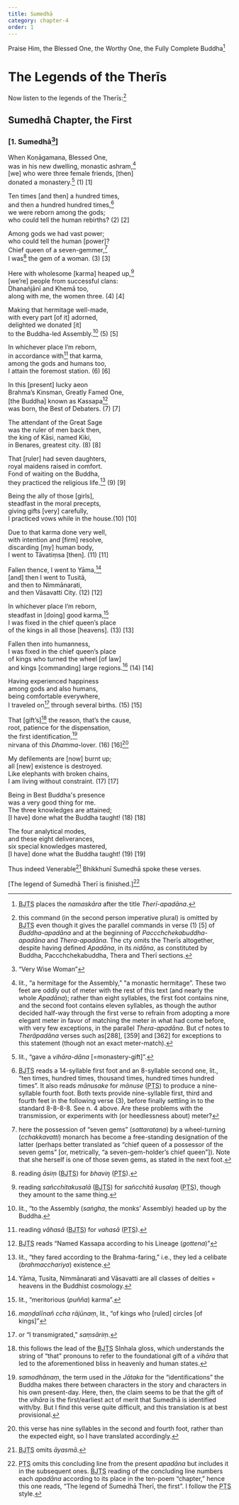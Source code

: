 ```yaml
---
title: Sumedhā
category: chapter-4
order: 1
---
```


Praise Him, the Blessed One, the Worthy One, the Fully Complete Buddha[^1]

# The Legends of the Therīs

Now listen to the legends of the Therīs:[^2]

## Sumedhā Chapter, the First

### \[1. Sumedhā[^3]\]

When Koṇāgamana, Blessed One,  
was in his new dwelling, monastic ashram,[^4]  
\[we\] who were three female friends, \[then\]  
donated a monastery.[^5] (1) \[1\]

Ten times \[and then\] a hundred times,  
and then a hundred hundred times,[^6]  
we were reborn among the gods;  
who could tell the human rebirths? (2) \[2\]

Among gods we had vast power;  
who could tell the human \[power\]?  
Chief queen of a seven-gemmer,[^7]  
I was[^8] the gem of a woman. (3) \[3\]

Here with wholesome \[karma\] heaped up,[^9]  
\[we’re\] people from successful clans:  
Dhanañjānī and Khemā too,  
along with me, the women three. (4) \[4\]

Making that hermitage well-made,  
with every part \[of it\] adorned,  
delighted we donated \[it\]  
to the Buddha-led Assembly.[^10] (5) \[5\]

In whichever place I’m reborn,  
in accordance with[^11] that karma,  
among the gods and humans too,  
I attain the foremost station. (6) \[6\]

In this \[present\] lucky aeon  
Brahma’s Kinsman, Greatly Famed One,  
\[the Buddha\] known as Kassapa[^12]  
was born, the Best of Debaters. (7) \[7\]

The attendant of the Great Sage  
was the ruler of men back then,  
the king of Kāsi, named Kiki,  
in Benares, greatest city. (8) \[8\]

That \[ruler\] had seven daughters,  
royal maidens raised in comfort.  
Fond of waiting on the Buddha,  
they practiced the religious life.[^13] (9) \[9\]

Being the ally of those \[girls\],  
steadfast in the moral precepts,  
giving gifts \[very\] carefully,  
I practiced vows while in the house.(10) \[10\]

Due to that karma done very well,  
with intention and \[firm\] resolve,  
discarding \[my\] human body,  
I went to Tāvatiṃsa \[then\]. (11) \[11\]

Fallen thence, I went to Yāma,[^14]  
\[and\] then I went to Tusitā,  
and then to Nimmānarati,  
and then Vāsavatti City. (12) \[12\]

In whichever place I’m reborn,  
steadfast in \[doing\] good karma,[^15]  
I was fixed in the chief queen’s place  
of the kings in all those \[heavens\]. (13) \[13\]

Fallen then into humanness,  
I was fixed in the chief queen’s place  
of kings who turned the wheel \[of law\]  
and kings \[commanding\] large regions.[^16] (14) \[14\]

Having experienced happiness  
among gods and also humans,  
being comfortable everywhere,  
I traveled on[^17] through several births. (15) \[15\]

That \[gift’s\][^18] the reason, that’s the cause,  
root, patience for the dispensation,  
the first identification,[^19]  
nirvana of this *Dhamma*-lover. (16) \[16\][^20]

My defilements are \[now\] burnt up;  
all \[new\] existence is destroyed.  
Like elephants with broken chains,  
I am living without constraint. (17) \[17\]

Being in Best Buddha's presence  
was a very good thing for me.  
The three knowledges are attained;  
\[I have\] done what the Buddha taught! (18) \[18\]

The four analytical modes,  
and these eight deliverances,  
six special knowledges mastered,  
\[I have\] done what the Buddha taught! (19) \[19\]

Thus indeed Venerable[^21] Bhikkhunī Sumedhā spoke these verses.

\[The legend of Sumedhā Therī is finished.\][^22]

[^1]: <abbr title="Buddha Jayanthi Tripitaka Series">BJTS</abbr> places the *namaskāra* after the title *Therī-apadāna*.

[^2]: this command (in the second person imperative plural) is omitted by <abbr title="Buddha Jayanthi Tripitaka Series">BJTS</abbr> even though it gives the parallel commands in verse (1) \[5\] of *Buddha-apadāna* and at the beginning of *Pa<span class="diacritics" data-state="on">cc</span><span class="no-diacritics" data-state="off">chch</span>ekabuddha-apadāna* and *Thera-apadāna*. The cty omits the Therīs altogether, despite having defined *Apadāna*, in its *nidāna*, as constituted by Buddha, Pa<span class="diacritics" data-state="on">cc</span><span class="no-diacritics" data-state="off">chch</span>ekabuddha, Thera and Therī sections.

[^3]: “Very Wise Woman”

[^4]: lit., “a hermitage for the Assembly,” “a monastic hermitage”. These two feet are oddly out of meter with the rest of this text (and nearly the whole *Apadāna*); rather than eight syllables, the first foot contains nine, and the second foot contains eleven syllables, as though the author decided half-way through the first verse to refrain from adopting a more elegant meter in favor of matching the meter in what had come before, with very few exceptions, in the parallel *Thera-apadāna*. But cf notes to *Therāpadāna* verses such as\[288\], \[359\] and \[362\] for exceptions to this statement (though not an exact meter-match).

[^5]: lit., “gave a *vihāra*-*dāna* \[=monastery-gift\]”.

[^6]: <abbr title="Buddha Jayanthi Tripitaka Series">BJTS</abbr> reads a 14-syllable first foot and an 8-syllable second one, lit., “ten times, hundred times, thousand times, hundred times hundred times”. It also reads *mānusake* for *mānuse* (<abbr title="Pali Text Society">PTS</abbr>) to produce a nine-syllable fourth foot. Both texts provide nine-syllable first, third and fourth feet in the following verse (3), before finally settling in to the standard 8-8-8-8. See n. 4 above. Are these problems with the transmission, or experiments with (or heedlessness about) meter?

[^7]: here the possession of “seven gems” (*sattaratana*) by a wheel-turning (*<span class="diacritics" data-state="on">c</span><span class="no-diacritics" data-state="off">ch</span>akkavatti*) monarch has become a free-standing designation of the latter (perhaps better translated as “chief queen of a possessor of the seven gems” \[or, metrically, “a seven-gem-holder’s chief queen”\]). Note that she herself is one of those seven gems, as stated in the next foot.

[^8]: reading *āsiṃ* (<abbr title="Buddha Jayanthi Tripitaka Series">BJTS</abbr>) for *bhaviŋ* (<abbr title="Pali Text Society">PTS</abbr>).

[^9]: reading *sañ<span class="diacritics" data-state="on">c</span><span class="no-diacritics" data-state="off">ch</span>itakusalā* (<abbr title="Buddha Jayanthi Tripitaka Series">BJTS</abbr>) for *sañ<span class="diacritics" data-state="on">c</span><span class="no-diacritics" data-state="off">ch</span>itā kusalaŋ* (<abbr title="Pali Text Society">PTS</abbr>), though they amount to the same thing.

[^10]: lit., “to the Assembly (*saṅgha*, the monks’ Assembly) headed up by the Buddha.

[^11]: reading *vāhasā* (<abbr title="Buddha Jayanthi Tripitaka Series">BJTS</abbr>) for *vahasā* (<abbr title="Pali Text Society">PTS</abbr>).

[^12]: <abbr title="Buddha Jayanthi Tripitaka Series">BJTS</abbr> reads “Named Kassapa according to his Lineage (*gottena*)”

[^13]: lit., “they fared according to the Brahma-faring,” i.e., they led a celibate (*brahma<span class="diacritics" data-state="on">c</span><span class="no-diacritics" data-state="off">ch</span>ariya*) existence.

[^14]: Yāma, Tusita, Nimmānarati and Vāsavatti are all classes of deities = heavens in the Buddhist cosmology.

[^15]: lit., “meritorious (*puñña*) karma”.

[^16]: *maṇḍalīnañ <span class="diacritics" data-state="on">c</span><span class="no-diacritics" data-state="off">ch</span>a rājūnaṃ*, lit., “of kings who \[ruled\] circles \[of kings\]”

[^17]: or “I transmigrated,” *saṃsāriṃ*.

[^18]: this follows the lead of the <abbr title="Buddha Jayanthi Tripitaka Series">BJTS</abbr> SInhala gloss, which understands the string of “that” pronouns to refer to the foundational gift of a *vihāra* that led to the aforementioned bliss in heavenly and human states.

[^19]: *samodhānaṃ*, the term used in the *Jātaka* for the “identifications” the Buddha makes there between characters in the story and characters in his own present-day. Here, then, the claim seems to be that the gift of the *vihāra* is the first/earliest act of merit that Sumedhā is identified with/by. But I find this verse quite difficult, and this translation is at best provisional.

[^20]: this verse has nine syllables in the second and fourth foot, rather than the expected eight, so I have translated accordingly.

[^21]: <abbr title="Buddha Jayanthi Tripitaka Series">BJTS</abbr> omits *āyasmā*.

[^22]: <abbr title="Pali Text Society">PTS</abbr> omits this concluding line from the present *apadāna* but includes it in the subsequent ones. <abbr title="Buddha Jayanthi Tripitaka Series">BJTS</abbr> reading of the concluding line numbers each *apadāna* according to its place in the ten-poem “chapter,” hence this one reads, “The legend of Sumedhā Therī, the first”. I follow the <abbr title="Pali Text Society">PTS</abbr> style.
